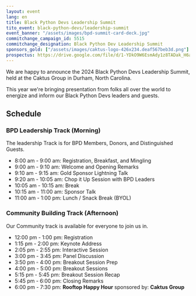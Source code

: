 ```yaml
---
layout: event
lang: en
title: Black Python Devs Leadership Summit
tito_event: black-python-devs/leadership-summit
event_banner: "/assets/images/bpd-summit-card-deck.jpg"
commitchange_campaign_id: 5515
commitchange_designation: Black Python Dev Leadership Summit
sponsors_gold: ["/assets/images/caktus-logo-426x234.deaf567beb3d.png"]
prospectus: https://drive.google.com/file/d/1-YDkO9W6EsmAdy1z8TADak_H6aIdOYsG/view?usp=drive_link
---
```


We are happy to announce the 2024 Black Python Devs Leadership Summit, held at the Caktus Group in Durham, North Carolina.

This year we're bringing presentation from folks all over the world to energize and inform our Black Python Devs leaders and guests.

## Schedule

### BPD Leadership Track (Morning)

The leadership Track is for BPD Members, Donors, and Distinguished Guests.

- 8:00 am - 9:00 am: Registration, Breakfast, and Mingling
- 9:00 am - 9:10 am: Welcome and Opening Remarks
- 9:10 am - 9:15 am: Gold Sponsor Lightning Talk
- 9:20 am - 10:05 am: Chop it Up Session with BPD Leaders
- 10:05 am - 10:15 am: Break
- 10:15 am - 11:00 am: Sponsor Talk
- 11:00 am - 1:00 pm: Lunch / Snack Break (BYOL)

### Community Building Track (Afternoon)

Our Community track is available for everyone to join us in.

- 12:00 pm - 1:00 pm: Registration
- 1:15 pm - 2:00 pm: Keynote Address
- 2:05 pm - 2:55 pm: Interactive Session
- 3:00 pm - 3:45 pm: Panel Discussion
- 3:50 pm - 4:00 pm: Breakout Session Prep
- 4:00 pm - 5:00 pm: Breakout Sessions
- 5:15 pm - 5:45 pm: Breakout Session Recap
- 5:45 pm - 6:00 pm: Closing Remarks
- 6:00 pm - 7:30 pm: **Rooftop Happy Hour** sponsored by: **Caktus Group**
